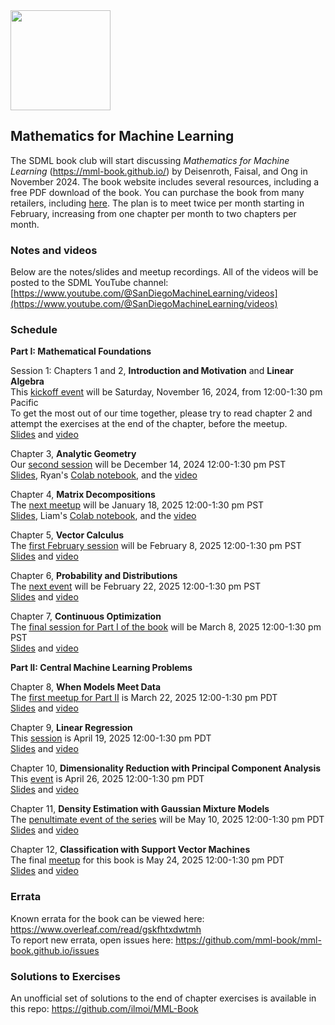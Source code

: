 <img src="https://github.com/SanDiegoMachineLearning/bookclub/blob/master/images/mml-book-cover.jpg?raw=true" width="160">

## Mathematics for Machine Learning

The SDML book club will start discussing *Mathematics for Machine Learning* (https://mml-book.github.io/)
by Deisenroth, Faisal, and Ong in November 2024.
The book website includes several resources, including a free PDF download of the book.
You can purchase the book from many retailers, including [here](https://www.amazon.com/Mathematics-Machine-Learning-Peter-Deisenroth/dp/110845514X/ref=sr_1_1).
The plan is to meet twice per month starting in February, increasing from one chapter per month to two chapters per month.

### Notes and videos
Below are the notes/slides and meetup recordings.
All of the videos will be posted to the SDML YouTube channel:  [https://www.youtube.com/@SanDiegoMachineLearning/videos](https://www.youtube.com/@SanDiegoMachineLearning/videos)

### Schedule

**Part I: Mathematical Foundations**

Session 1:  Chapters 1 and 2, **Introduction and Motivation** and **Linear Algebra** \
This [kickoff event](https://www.meetup.com/san-diego-machine-learning/events/304168890/) will be Saturday, November 16, 2024, from 12:00-1:30 pm Pacific \
To get the most out of our time together, please try to read chapter 2 and attempt the exercises at the end of the chapter, before the meetup. \
[Slides](./mml/Chapter%202%20Linear%20Algebra.pdf) and [video](https://youtu.be/Cob_1B9TIlA)

Chapter 3, **Analytic Geometry** \
Our [second session](https://www.meetup.com/san-diego-machine-learning/events/304593509/) will be December 14, 2024 12:00-1:30 pm PST \
[Slides](./mml/Chapter%203_Analytic%20Geometry.pdf), Ryan's [Colab notebook](https://colab.research.google.com/drive/1dvVnFHvQwfp_N4HvDqazKgwx2lKUHPnI),
and the [video](https://youtu.be/kzTHVYkkAck)

Chapter 4, **Matrix Decompositions** \
The [next meetup](https://www.meetup.com/san-diego-machine-learning/events/305021996/) will be January 18, 2025 12:00-1:30 pm PST \
[Slides](./mml/Chapter%204%20Matrix%20Decompositions.pdf), Liam's [Colab notebook](https://colab.research.google.com/drive/1coLYEvD5wn9eQSb8LLoJQ80ck2dX2Upp?usp=sharing), 
and the [video](https://youtu.be/CyAlgBXZd2Y)

Chapter 5, **Vector Calculus** \
The [first February session](https://www.meetup.com/san-diego-machine-learning/events/305829701/) will be February 8, 2025 12:00-1:30 pm PST \
[Slides](./mml/Chapter%205.%20Vector%20Calculus.pdf) and [video](https://youtu.be/KHzqR5HqrrQ)

Chapter 6, **Probability and Distributions** \
The [next event](https://www.meetup.com/san-diego-machine-learning/events/306070198/) will be February 22, 2025 12:00-1:30 pm PST \
[Slides](./mml/Chapter%206%20Probability%20and%20Distributions.pdf) and [video](https://youtu.be/ua-JYs6EipI)

Chapter 7, **Continuous Optimization** \
The [final session for Part I of the book](https://www.meetup.com/san-diego-machine-learning/events/306339977/) will be March 8, 2025 12:00-1:30 pm PST \
[Slides](./mml/Chapter%207.%20Continuous%20Optimization.pdf) and [video](https://youtu.be/WK6ePCg9lE4)

**Part II: Central Machine Learning Problems**

Chapter 8, **When Models Meet Data** \
The [first meetup for Part II](https://www.meetup.com/san-diego-machine-learning/events/306634368/) is March 22, 2025 12:00-1:30 pm PDT \
[Slides](./mml/Chapter%208%20When%20Models%20Meet%20Data.pdf) and [video](https://youtu.be/mC0GbHjEkAU)

Chapter 9, **Linear Regression** \
This [session](https://www.meetup.com/san-diego-machine-learning/events/306939534/) is April 19, 2025 12:00-1:30 pm PDT \
[Slides](./mml/Chapter%209.%20Linear%20Regression.pdf) and [video](https://youtu.be/s_MEO4cc1b0)

Chapter 10, **Dimensionality Reduction with Principal Component Analysis** \
This [event](https://www.meetup.com/san-diego-machine-learning/events/307339613/) is April 26, 2025 12:00-1:30 pm PDT \
[Slides](./mml/Chapter%2010%20Dimensionality%20Reduction%20with%20Principal%20Component%20Analysis.pdf) and [video](https://youtu.be/MEuspTzDU4I)

Chapter 11, **Density Estimation with Gaussian Mixture Models** \
The [penultimate event of the series](https://www.meetup.com/san-diego-machine-learning/events/307520669/) will be May 10, 2025 12:00-1:30 pm PDT \
[Slides](./mml/Chapter%2011_Gaussian%20Mixture%20Models.pdf) and [video](https://youtu.be/EVCwbyzC_jQ)

Chapter 12, **Classification with Support Vector Machines** \
The final [meetup](https://www.meetup.com/san-diego-machine-learning/events/307773083/) for this book is May 24, 2025 12:00-1:30 pm PDT \
[Slides](./mml/Chapter%2012%20SVM.pdf) and [video](https://youtu.be/nOBMGJ7bNP4)


### Errata
Known errata for the book can be viewed here:  https://www.overleaf.com/read/gskfhtxdwtmh \
To report new errata, open issues here:  https://github.com/mml-book/mml-book.github.io/issues

### Solutions to Exercises
An unofficial set of solutions to the end of chapter exercises is available in this repo: https://github.com/ilmoi/MML-Book

<br>
<br>
